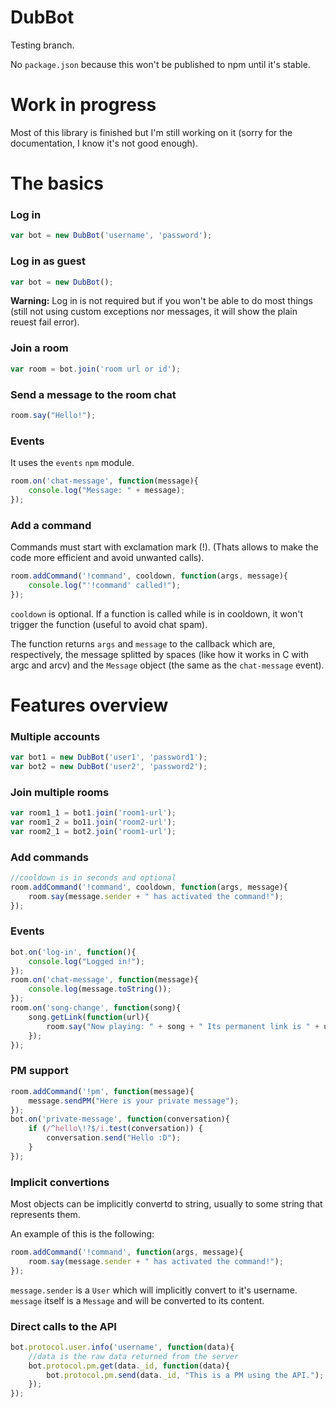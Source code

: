 # DubBot
Testing branch.

No `package.json` because this won't be published to npm until it's stable.

# Work in progress
Most of this library is finished but I'm still working on it (sorry for the documentation, I know it's not good enough).

# The basics
### Log in
```js
var bot = new DubBot('username', 'password');
```

### Log in as guest
```js
var bot = new DubBot();
```
**Warning:** Log in is not required but if you won't be able to do most things (still not using custom exceptions nor messages, it will show the plain reuest fail error).

### Join a room
```js
var room = bot.join('room url or id');
```

### Send a message to the room chat
```js
room.say("Hello!");
```

### Events
It uses the `events` `npm` module.
```js
room.on('chat-message', function(message){
	console.log("Message: " + message);
});
```

### Add a command
Commands must start with exclamation mark (!). (Thats allows to make the code more efficient and avoid unwanted calls).
```js
room.addCommand('!command', cooldown, function(args, message){
	console.log("'!command' called!");
});
```
`cooldown` is optional. If a function is called while is in cooldown, it won't trigger the function (useful to avoid chat spam).

The function returns `args` and `message` to the callback which are, respectively, the message splitted by spaces (like how it works in C with argc and arcv) and the `Message` object (the same as the `chat-message` event).


# Features overview
### Multiple accounts
```js
var bot1 = new DubBot('user1', 'password1');
var bot2 = new DubBot('user2', 'password2');
```

### Join multiple rooms
```js
var room1_1 = bot1.join('room1-url');
var room1_2 = bo11.join('room2-url');
var room2_1 = bot2.join('room1-url');
```

### Add commands
```js
//cooldown is in seconds and optional
room.addCommand('!command', cooldown, function(args, message){
	room.say(message.sender + " has activated the command!");
});
```

### Events
```js
bot.on('log-in', function(){
	console.log("Logged in!");
});
room.on('chat-message', function(message){
	console.log(message.toString());
});
room.on('song-change', function(song){
	song.getLink(function(url){
		room.say("Now playing: " + song + " Its permanent link is " + url);
	});
});
```

### PM support
```js
room.addCommand('!pm', function(message){
	message.sendPM("Here is your private message");
});
bot.on('private-message', function(conversation){
	if (/^hello\!?$/i.test(conversation)) {
		conversation.send("Hello :D");
	}
});
```

### Implicit convertions
Most objects can be implicitly convertd to string, usually to some string that represents them.

An example of this is the following:
```js
room.addCommand('!command', function(args, message){
	room.say(message.sender + " has activated the command!");
});
```
`message.sender` is a `User` which will implicitly convert to it's username. `message` itself is a `Message` and will be converted to its content.


### Direct calls to the API
```js
bot.protocol.user.info('username', function(data){
	//data is the raw data returned from the server
	bot.protocol.pm.get(data._id, function(data){
		bot.protocol.pm.send(data._id, "This is a PM using the API.");
	});
});
```